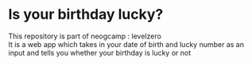 # Is your birthday lucky? 
This repository is part of neogcamp : levelzero <br/>
It is a web app which takes in your date of birth and lucky number as an input and tells you whether your birthday is lucky or not
